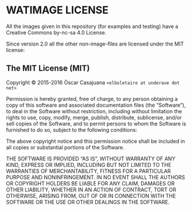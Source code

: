 WATIMAGE LICENSE
================

All the images given in this repository (for examples and testing) have a
Creative Commons by-nc-sa 4.0 License.

Since version 2.0 all the other non-image-files are licensed under the MIT
license:

The MIT License (MIT)
---------------------

Copyright © 2015-2016 Òscar Casajuana `<elboletaire at underave dot net>`

Permission is hereby granted, free of charge, to any person
obtaining a copy of this software and associated documentation
files (the “Software”), to deal in the Software without
restriction, including without limitation the rights to use,
copy, modify, merge, publish, distribute, sublicense, and/or sell
copies of the Software, and to permit persons to whom the
Software is furnished to do so, subject to the following
conditions:

The above copyright notice and this permission notice shall be
included in all copies or substantial portions of the Software.

THE SOFTWARE IS PROVIDED “AS IS”, WITHOUT WARRANTY OF ANY KIND,
EXPRESS OR IMPLIED, INCLUDING BUT NOT LIMITED TO THE WARRANTIES
OF MERCHANTABILITY, FITNESS FOR A PARTICULAR PURPOSE AND
NONINFRINGEMENT. IN NO EVENT SHALL THE AUTHORS OR COPYRIGHT
HOLDERS BE LIABLE FOR ANY CLAIM, DAMAGES OR OTHER LIABILITY,
WHETHER IN AN ACTION OF CONTRACT, TORT OR OTHERWISE, ARISING
FROM, OUT OF OR IN CONNECTION WITH THE SOFTWARE OR THE USE OR
OTHER DEALINGS IN THE SOFTWARE.
